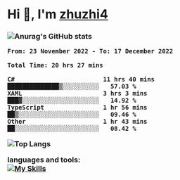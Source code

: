  
<h1 align="left">Hi 👋, I'm <a href="https://github.com/zhuzhi14/">zhuzhi4</a></h1>
<h3 align="left"🎉🎉🎇🎇😀😀A passionate frontend developer 🎉🎉🎇🎇😀😀</h3>


![Anurag's GitHub stats](https://github-readme-stats.vercel.app/api?username=zhuzhi14&show_icons=true&theme=radical)


<!--START_SECTION:waka-->

```text
From: 23 November 2022 - To: 17 December 2022

Total Time: 20 hrs 27 mins

C#                        11 hrs 40 mins  ██████████████▒░░░░░░░░░░   57.03 %
XAML                      3 hrs 3 mins    ███▓░░░░░░░░░░░░░░░░░░░░░   14.92 %
TypeScript                1 hr 56 mins    ██▒░░░░░░░░░░░░░░░░░░░░░░   09.46 %
Other                     1 hr 43 mins    ██░░░░░░░░░░░░░░░░░░░░░░░   08.42 %
```

<!--END_SECTION:waka-->
<!---
zhuzhi14/zhuzhi14 is a ✨ special ✨ repository because its `README.md` (this file) appears on your GitHub profile.
You can click the Preview link to take a look at your changes.
--->
![Top Langs](https://github-readme-stats.vercel.app/api/top-langs/?username=zhuzhi14&show_icons=true&theme=tokyonight&hide=css,html,php,javascript)


**languages and tools:**  
[![My Skills](https://skillicons.dev/icons?i=cs,dotnet,php,github,visualstudio,vscode,js,ts,go,mysql,react,vue,html,css,dart,wasm)](https://skillicons.dev)





